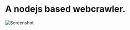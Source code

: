 # A nodejs based webcrawler.

![Screenshot](https://github.com/amand1996/Nodecrawler/blob/master/img.png)
